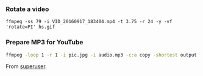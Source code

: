 ### Rotate a video
```
ffmpeg -ss 79 -i VID_20160917_183404.mp4 -t 3.75 -r 24 -y -vf 'rotate=PI' hs.gif
```

### Prepare MP3 for YouTube
``` bash
ffmpeg -loop 1 -r 1 -i pic.jpg -i audio.mp3 -c:a copy -shortest output.avi
```

From [superuser](http://superuser.com/questions/700419/how-to-convert-mp3-to-youtube-allowed-video-format).
